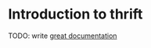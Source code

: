 # Introduction to thrift

TODO: write [great documentation](http://jacobian.org/writing/great-documentation/what-to-write/)
